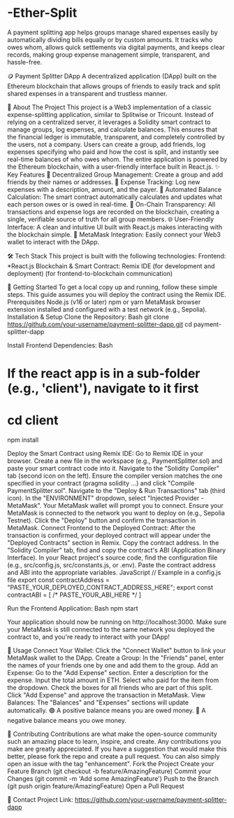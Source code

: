 # -Ether-Split
A payment splitting app helps groups manage shared expenses easily by automatically dividing bills equally or by custom amounts. It tracks who owes whom, allows quick settlements via digital payments, and keeps clear records, making group expense management simple, transparent, and hassle-free.


🪙 Payment Splitter DApp
A decentralized application (DApp) built on the Ethereum blockchain that allows groups of friends to easily track and split shared expenses in a transparent and trustless manner.

📖 About The Project
This project is a Web3 implementation of a classic expense-splitting application, similar to Splitwise or Tricount. Instead of relying on a centralized server, it leverages a Solidity smart contract to manage groups, log expenses, and calculate balances. This ensures that the financial ledger is immutable, transparent, and completely controlled by the users, not a company.
Users can create a group, add friends, log expenses specifying who paid and how the cost is split, and instantly see real-time balances of who owes whom. The entire application is powered by the Ethereum blockchain, with a user-friendly interface built in React.js.
✨ Key Features
👥 Decentralized Group Management: Create a group and add friends by their names or addresses.
💸 Expense Tracking: Log new expenses with a description, amount, and the payer.
🧮 Automated Balance Calculation: The smart contract automatically calculates and updates what each person owes or is owed in real-time.
🔗 On-Chain Transparency: All transactions and expense logs are recorded on the blockchain, creating a single, verifiable source of truth for all group members.
🌐 User-Friendly Interface: A clean and intuitive UI built with React.js makes interacting with the blockchain simple.
🦊 MetaMask Integration: Easily connect your Web3 wallet to interact with the DApp.

🛠️ Tech Stack
This project is built with the following technologies:
Frontend:
*React.js
Blockchain & Smart Contract:
Remix IDE (for development and deployment)
(for frontend-to-blockchain communication)

🚀 Getting Started
To get a local copy up and running, follow these simple steps. This guide assumes you will deploy the contract using the Remix IDE.
Prerequisites
Node.js (v16 or later)
npm or yarn
MetaMask browser extension installed and configured with a test network (e.g., Sepolia).
Installation & Setup
Clone the Repository:
Bash
git clone https://github.com/your-username/payment-splitter-dapp.git
cd payment-splitter-dapp

Install Frontend Dependencies:
Bash
# If the react app is in a sub-folder (e.g., 'client'), navigate to it first
# cd client
npm install

Deploy the Smart Contract using Remix IDE:
Go to Remix IDE in your browser.
Create a new file in the workspace (e.g., PaymentSplitter.sol) and paste your smart contract code into it.
Navigate to the "Solidity Compiler" tab (second icon on the left). Ensure the compiler version matches the one specified in your contract (pragma solidity ...) and click "Compile PaymentSplitter.sol".
Navigate to the "Deploy & Run Transactions" tab (third icon).
In the "ENVIRONMENT" dropdown, select "Injected Provider - MetaMask". Your MetaMask wallet will prompt you to connect.
Ensure your MetaMask is connected to the network you want to deploy on (e.g., Sepolia Testnet).
Click the "Deploy" button and confirm the transaction in MetaMask.
Connect Frontend to the Deployed Contract:
After the transaction is confirmed, your deployed contract will appear under the "Deployed Contracts" section in Remix. Copy the contract address.
In the "Solidity Compiler" tab, find and copy the contract's ABI (Application Binary Interface).
In your React project's source code, find the configuration file (e.g., src/config.js, src/constants.js, or .env). Paste the contract address and ABI into the appropriate variables.
JavaScript
// Example in a config.js file
export const contractAddress = "PASTE_YOUR_DEPLOYED_CONTRACT_ADDRESS_HERE";
export const contractABI = [ /* PASTE_YOUR_ABI_HERE */ ]

Run the Frontend Application:
Bash
npm start


Your application should now be running on http://localhost:3000. Make sure your MetaMask is still connected to the same network you deployed the contract to, and you're ready to interact with your DApp!

🎯 Usage
Connect Your Wallet: Click the "Connect Wallet" button to link your MetaMask wallet to the DApp.
Create a Group: In the "Friends" panel, enter the names of your friends one by one and add them to the group.
Add an Expense:
Go to the "Add Expense" section.
Enter a description for the expense.
Input the total amount in ETH.
Select who paid for the item from the dropdown.
Check the boxes for all friends who are part of this split.
Click "Add Expense" and approve the transaction in MetaMask.
View Balances: The "Balances" and "Expenses" sections will update automatically.
🟢 A positive balance means you are owed money.
🔴 A negative balance means you owe money.

🤝 Contributing
Contributions are what make the open-source community such an amazing place to learn, inspire, and create. Any contributions you make are greatly appreciated.
If you have a suggestion that would make this better, please fork the repo and create a pull request. You can also simply open an issue with the tag "enhancement".
Fork the Project
Create your Feature Branch (git checkout -b feature/AmazingFeature)
Commit your Changes (git commit -m 'Add some AmazingFeature')
Push to the Branch (git push origin feature/AmazingFeature)
Open a Pull Request


📧 Contact
Project Link: https://github.com/your-username/payment-splitter-dapp

